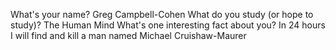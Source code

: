 What's your name? 
Greg Campbell-Cohen
What do you study (or hope to study)?
The Human Mind
What's one interesting fact about you? 
In 24 hours I will find and kill a man named Michael Cruishaw-Maurer
